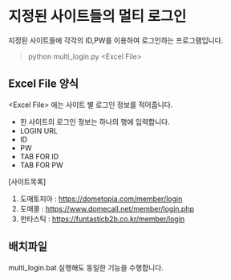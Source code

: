 # 지정된 사이트들의 멀티 로그인

지정된 사이트들에 각각의 ID,PW를 이용하여 로그인하는 프로그램입니다.

>python multi_login.py <Excel File\>

## Excel File 양식
<Excel File\> 에는 사이트 별 로그인 정보를 적어줍니다. 
- 한 사이트의 로그인 정보는 하나의 행에 입력합니다.
- LOGIN URL
- ID
- PW
- TAB FOR ID
- TAB FOR PW

[사이트목록]
1. 도매토피아 : https://dometopia.com/member/login
2. 도매콜 : https://www.domecall.net/member/login.php
3. 펀타스틱 : https://funtasticb2b.co.kr/member/login


## 배치파일
multi_login.bat 실행해도 동일한 기능을 수행합니다.